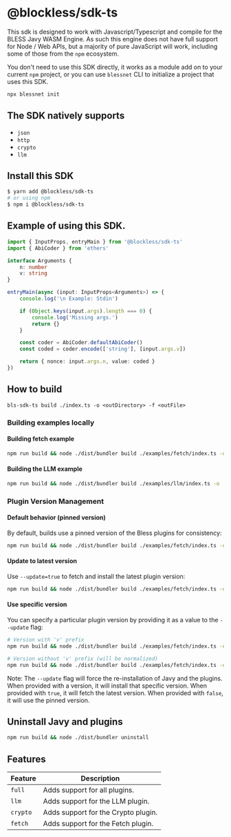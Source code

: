 # @blockless/sdk-ts

This sdk is designed to work with Javascript/Typescript and compile for the BLESS Javy WASM Engine. As such this engine does not have full support for Node / Web APIs, but a majority of pure JavaScript will work, including some of those from the `npm` ecosystem.

You don't need to use this SDK directly, it works as a module add on to your current `npm` project, or you can use `blessnet` CLI to initialize a project that uses this SDK.

```bash
npx blessnet init
```

## The SDK natively supports

- `json`
- `http`
- `crypto`
- `llm`

## Install this SDK

```bash
$ yarn add @blockless/sdk-ts
# or using npm
$ npm i @blockless/sdk-ts
```

## Example of using this SDK.

```ts
import { InputProps, entryMain } from '@blockless/sdk-ts'
import { AbiCoder } from 'ethers'

interface Arguments {
	n: number
	v: string
}

entryMain(async (input: InputProps<Arguments>) => {
	console.log('\n Example: Stdin')

	if (Object.keys(input.args).length === 0) {
		console.log('Missing args.')
		return {}
	}

	const coder = AbiCoder.defaultAbiCoder()
	const coded = coder.encode(['string'], [input.args.v])

	return { nonce: input.args.n, value: coded }
})
```

## How to build

`bls-sdk-ts build ./index.ts -o <outDirectory> -f <outFile>`

### Building examples locally

#### Building fetch example

```sh
npm run build && node ./dist/bundler build ./examples/fetch/index.ts -o ./build -f fetch-example.wasm --features fetch
```

#### Building the LLM example

```sh
npm run build && node ./dist/bundler build ./examples/llm/index.ts -o ./build -f llm-example.wasm --features llm
```

### Plugin Version Management

#### Default behavior (pinned version)
By default, builds use a pinned version of the Bless plugins for consistency:

```sh
npm run build && node ./dist/bundler build ./examples/fetch/index.ts -o ./build -f fetch-example.wasm
```

#### Update to latest version
Use `--update=true` to fetch and install the latest plugin version:

```sh
npm run build && node ./dist/bundler build ./examples/fetch/index.ts -o ./build -f fetch-example.wasm --update=true
```

#### Use specific version
You can specify a particular plugin version by providing it as a value to the `--update` flag:

```sh
# Version with 'v' prefix
npm run build && node ./dist/bundler build ./examples/fetch/index.ts -o ./build -f fetch-example.wasm --update=v0.2.3

# Version without 'v' prefix (will be normalized)
npm run build && node ./dist/bundler build ./examples/fetch/index.ts -o ./build -f fetch-example.wasm --update=0.2.3
```

Note: The `--update` flag will force the re-installation of Javy and the plugins.
When provided with a version, it will install that specific version.
When provided with `true`, it will fetch the latest version. When provided with `false`, it will use the pinned version.

## Uninstall Javy and plugins

```sh
npm run build && node ./dist/bundler uninstall
```

## Features

| Feature | Description |
|---------|------------|
| `full` | Adds support for all plugins. |
| `llm` | Adds support for the LLM plugin. |
| `crypto` | Adds support for the Crypto plugin. |
| `fetch` | Adds support for the Fetch plugin. |
